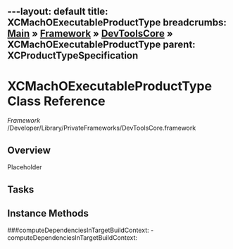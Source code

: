 ---layout: default
title: XCMachOExecutableProductType
breadcrumbs: <a href="/index.html">Main</a> &raquo; <a href="/Frameworks.html">Framework</a> &raquo; <a href="/Frameworks/DevToolsCore.html">DevToolsCore</a> &raquo; XCMachOExecutableProductType
parent: XCProductTypeSpecification 
---
# XCMachOExecutableProductType Class Reference

*Framework* /Developer/Library/PrivateFrameworks/DevToolsCore.framework

## Overview

Placeholder

## Tasks

## Instance Methods

<a name="-computeDependenciesInTargetBuildContext:"></a>
###computeDependenciesInTargetBuildContext:
    - computeDependenciesInTargetBuildContext:

